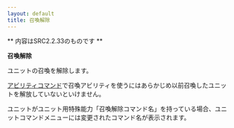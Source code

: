 ```yaml
---
layout: default
title: 召喚解除
---
```

** 内容はSRC2.2.33のものです **

**召喚解除**

ユニットの召喚を解除します。

[アビリティコマンド](アビリティ.md)で召喚アビリティを使うにはあらかじめ以前召喚したユニットを解放していないといけません。

ユニットがユニット用特殊能力「召喚解除コマンド名」を持っている場合、ユニットコマンドメニューには変更されたコマンド名が表示されます。
